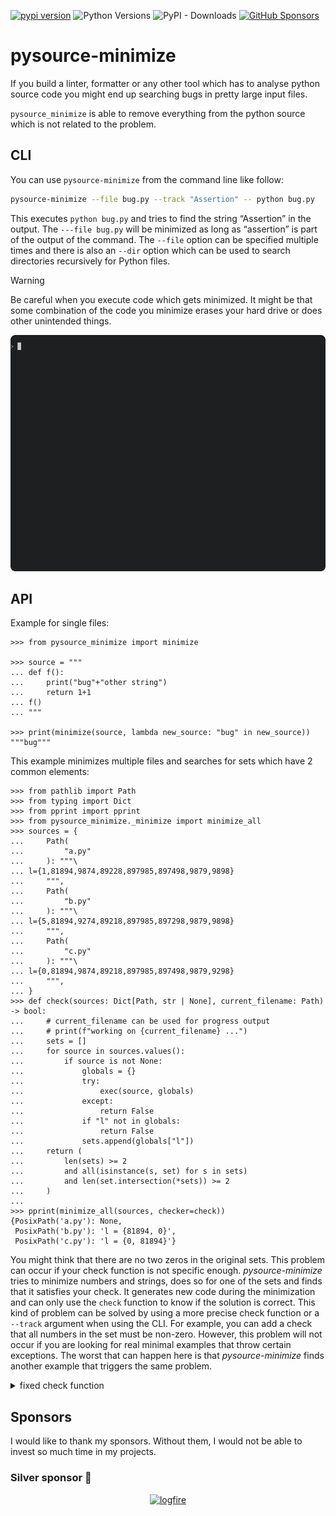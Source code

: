 [![pypi version](https://img.shields.io/pypi/v/pysource-minimize.svg)](https://pypi.org/project/pysource-minimize/)
![Python Versions](https://img.shields.io/pypi/pyversions/pysource-minimize)
![PyPI - Downloads](https://img.shields.io/pypi/dw/pysource-minimize)
[![GitHub Sponsors](https://img.shields.io/github/sponsors/15r10nk)](https://github.com/sponsors/15r10nk)

# pysource-minimize

If you build a linter, formatter or any other tool which has to analyse python source code you might end up searching bugs in pretty large input files.

`pysource_minimize` is able to remove everything from the python source which is not related to the problem.

## CLI

You can use `pysource-minimize` from the command line like follow:

```bash
pysource-minimize --file bug.py --track "Assertion" -- python bug.py
```

This executes `python bug.py` and tries to find the string “Assertion” in the output.
The `---file bug.py` will be minimized as long as “assertion” is part of the output of the command.
The `--file` option can be specified multiple times and there is also an `--dir` option which can be used to search directories recursively for Python files.

> [!WARNING]
> Be careful when you execute code which gets minimized.
> It might be that some combination of the code you minimize erases your hard drive
> or does other unintended things.

![example](example.gif)



## API

Example for single files:
``` pycon
>>> from pysource_minimize import minimize

>>> source = """
... def f():
...     print("bug"+"other string")
...     return 1+1
... f()
... """

>>> print(minimize(source, lambda new_source: "bug" in new_source))
"""bug"""

```

This example minimizes multiple files and searches for sets which have 2 common elements:
``` pycon
>>> from pathlib import Path
>>> from typing import Dict
>>> from pprint import pprint
>>> from pysource_minimize._minimize import minimize_all
>>> sources = {
...     Path(
...         "a.py"
...     ): """\
... l={1,81894,9874,89228,897985,897498,9879,9898}
...     """,
...     Path(
...         "b.py"
...     ): """\
... l={5,81894,9274,89218,897985,897298,9879,9898}
...     """,
...     Path(
...         "c.py"
...     ): """\
... l={0,81894,9874,89218,897985,897498,9879,9298}
...     """,
... }
>>> def check(sources: Dict[Path, str | None], current_filename: Path) -> bool:
...     # current_filename can be used for progress output
...     # print(f"working on {current_filename} ...")
...     sets = []
...     for source in sources.values():
...         if source is not None:
...             globals = {}
...             try:
...                 exec(source, globals)
...             except:
...                 return False
...             if "l" not in globals:
...                 return False
...             sets.append(globals["l"])
...     return (
...         len(sets) >= 2
...         and all(isinstance(s, set) for s in sets)
...         and len(set.intersection(*sets)) >= 2
...     )
...
>>> pprint(minimize_all(sources, checker=check))
{PosixPath('a.py'): None,
 PosixPath('b.py'): 'l = {81894, 0}',
 PosixPath('c.py'): 'l = {0, 81894}'}
```

You might think that there are no two zeros in the original sets.
This problem can occur if your check function is not specific enough.
*pysource-minimize* tries to minimize numbers and strings, does so for one of the sets and finds that it satisfies your check.
It generates new code during the minimization and can only use the `check` function to know if the solution is correct.
This kind of problem can be solved by using a more precise check function or a `--track` argument when using the CLI.
For example, you can add a check that all numbers in the set must be non-zero.
However, this problem will not occur if you are looking for real minimal examples that throw certain exceptions.
The worst that can happen here is that *pysource-minimize* finds another example that triggers the same problem.

<details>
  <summary>fixed check function</summary>

``` pycon
>>> from pathlib import Path
>>> from typing import Dict
>>> from pprint import pprint
>>> from pysource_minimize._minimize import minimize_all
>>> sources = {
...     Path(
...         "a.py"
...     ): """\
... l={1,81894,9874,89228,897985,897498,9879,9898}
...     """,
...     Path(
...         "b.py"
...     ): """\
... l={5,81894,9274,89218,897985,897298,9879,9898}
...     """,
...     Path(
...         "c.py"
...     ): """\
... l={0,81894,9874,89218,897985,897498,9879,9298}
...     """,
... }
>>> def check(sources: Dict[Path, str | None], current_filename: Path) -> bool:
...     # current_filename can be used for progress output
...     # print(f"working on {current_filename} ...")
...     sets = []
...     for source in sources.values():
...         if source is not None:
...             globals = {}
...             try:
...                 exec(source, globals)
...             except:
...                 return False
...             if "l" not in globals:
...                 return False
...             sets.append(globals["l"])
...     return (
...         len(sets) >= 2
...         and all(isinstance(s, set) for s in sets)
...         and len(result := set.intersection(*sets)) >= 2
...         and 0 not in result
...     )
...
>>> pprint(minimize_all(sources, checker=check))
{PosixPath('a.py'): None,
 PosixPath('b.py'): 'l = {81894, 89218}',
 PosixPath('c.py'): 'l = {81894, 89218}'}
```

</details>

<!--[[[cog
import requests,cog

url = "https://raw.githubusercontent.com/15r10nk/sponsors/refs/heads/main/sponsors_readme.md"
response = requests.get(url)
response.raise_for_status()  # Raise an exception for bad status codes
cog.out(response.text)
]]]-->
## Sponsors

I would like to thank my sponsors. Without them, I would not be able to invest so much time in my projects.

### Silver sponsor 🥈

<p align="center">
  <a href="https://pydantic.dev/logfire">
    <img src="https://pydantic.dev/assets/for-external/pydantic_logfire_logo_endorsed_lithium_rgb.svg" alt="logfire" width="300"/>
  </a>
</p>
<!--[[[end]]]-->
